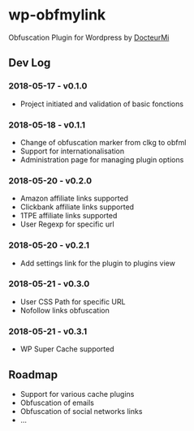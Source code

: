 # wp-obfmylink

Obfuscation Plugin for Wordpress by [DocteurMi](https://twitter.com/docteur_mi)

## Dev Log
### 2018-05-17 - v0.1.0
+ Project initiated and validation of basic fonctions

### 2018-05-18 - v0.1.1
+ Change of obfuscation marker from clkg to obfml
+ Support for internationalisation
+ Administration page for managing plugin options

### 2018-05-20 - v0.2.0
+ Amazon affiliate links supported
+ Clickbank affiliate links supported
+ 1TPE affiliate links supported
+ User Regexp for specific url

### 2018-05-20 - v0.2.1
+ Add settings link for the plugin to plugins view

### 2018-05-21 - v0.3.0
+ User CSS Path for specific URL
+ Nofollow links obfuscation

### 2018-05-21 - v0.3.1
+ WP Super Cache supported

## Roadmap
+ Support for various cache plugins
+ Obfuscation of emails
+ Obfuscation of social networks links
+ ...
